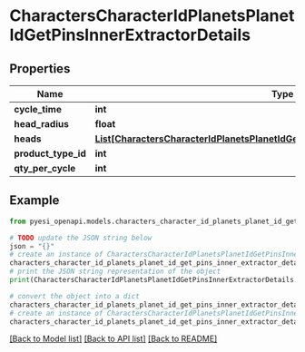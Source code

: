 # CharactersCharacterIdPlanetsPlanetIdGetPinsInnerExtractorDetails


## Properties

Name | Type | Description | Notes
------------ | ------------- | ------------- | -------------
**cycle_time** | **int** | in seconds | [optional] 
**head_radius** | **float** |  | [optional] 
**heads** | [**List[CharactersCharacterIdPlanetsPlanetIdGetPinsInnerExtractorDetailsHeadsInner]**](CharactersCharacterIdPlanetsPlanetIdGetPinsInnerExtractorDetailsHeadsInner.md) |  | 
**product_type_id** | **int** |  | [optional] 
**qty_per_cycle** | **int** |  | [optional] 

## Example

```python
from pyesi_openapi.models.characters_character_id_planets_planet_id_get_pins_inner_extractor_details import CharactersCharacterIdPlanetsPlanetIdGetPinsInnerExtractorDetails

# TODO update the JSON string below
json = "{}"
# create an instance of CharactersCharacterIdPlanetsPlanetIdGetPinsInnerExtractorDetails from a JSON string
characters_character_id_planets_planet_id_get_pins_inner_extractor_details_instance = CharactersCharacterIdPlanetsPlanetIdGetPinsInnerExtractorDetails.from_json(json)
# print the JSON string representation of the object
print(CharactersCharacterIdPlanetsPlanetIdGetPinsInnerExtractorDetails.to_json())

# convert the object into a dict
characters_character_id_planets_planet_id_get_pins_inner_extractor_details_dict = characters_character_id_planets_planet_id_get_pins_inner_extractor_details_instance.to_dict()
# create an instance of CharactersCharacterIdPlanetsPlanetIdGetPinsInnerExtractorDetails from a dict
characters_character_id_planets_planet_id_get_pins_inner_extractor_details_from_dict = CharactersCharacterIdPlanetsPlanetIdGetPinsInnerExtractorDetails.from_dict(characters_character_id_planets_planet_id_get_pins_inner_extractor_details_dict)
```
[[Back to Model list]](../README.md#documentation-for-models) [[Back to API list]](../README.md#documentation-for-api-endpoints) [[Back to README]](../README.md)


